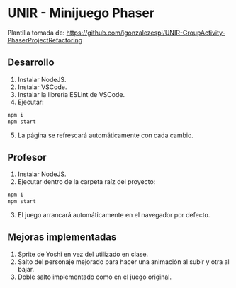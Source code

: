 # UNIR - Minijuego Phaser
 
Plantilla tomada de:
https://github.com/igonzalezespi/UNIR-GroupActivity-PhaserProjectRefactoring

## Desarrollo

1. Instalar NodeJS.
2. Instalar VSCode.
3. Instalar la librería ESLint de VSCode.
4. Ejecutar:
```sh
npm i
npm start
```
5. La página se refrescará automáticamente con cada cambio.

## Profesor

1. Instalar NodeJS.
2. Ejecutar dentro de la carpeta raíz del proyecto:
```sh
npm i
npm start
```
3. El juego arrancará automáticamente en el navegador por defecto.

## Mejoras implementadas

1. Sprite de Yoshi en vez del utilizado en clase.
2. Salto del personaje mejorado para hacer una animación al subir y otra al bajar.
3. Doble salto implementado como en el juego original.